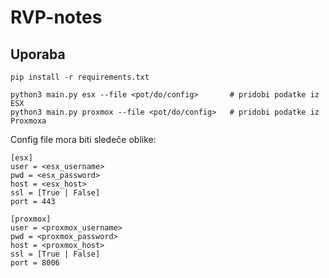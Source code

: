 # RVP-notes

## Uporaba

```
pip install -r requirements.txt

python3 main.py esx --file <pot/do/config>       # pridobi podatke iz ESX
python3 main.py proxmox --file <pot/do/config>   # pridobi podatke iz Proxmoxa
```

Config file mora biti sledeče oblike:
```
[esx]
user = <esx_username>
pwd = <esx_password>
host = <esx_host>
ssl = [True | False]
port = 443

[proxmox]
user = <proxmox_username>
pwd = <proxmox_password>
host = <proxmox_host>
ssl = [True | False]
port = 8006
```

